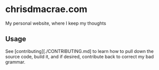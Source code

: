 # chrisdmacrae.com

My personal website, where I keep my thoughts

## Usage

See [contributing][./CONTRIBUTING.md] to learn how to pull down the source code, build it, and if desired, contribute back to correct my bad grammar.